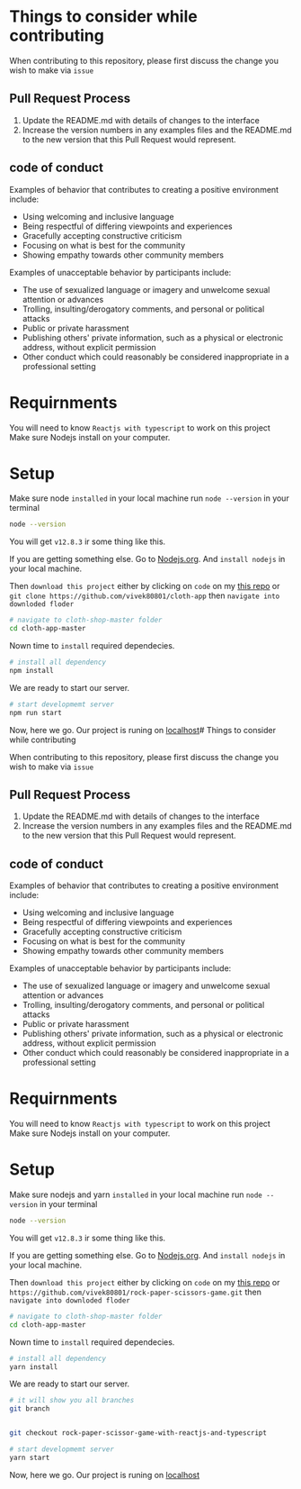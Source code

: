 # Things to consider while contributing

When contributing to this repository, please first discuss the change you wish to make via ```issue```

## Pull Request Process

1. Update the README.md with details of changes to the interface
2. Increase the version numbers in any examples files and the README.md to the new version that this
   Pull Request would represent.
  
## code of conduct
Examples of behavior that contributes to creating a positive environment
include:

* Using welcoming and inclusive language
* Being respectful of differing viewpoints and experiences
* Gracefully accepting constructive criticism
* Focusing on what is best for the community
* Showing empathy towards other community members

Examples of unacceptable behavior by participants include:

* The use of sexualized language or imagery and unwelcome sexual attention or
advances
* Trolling, insulting/derogatory comments, and personal or political attacks
* Public or private harassment
* Publishing others' private information, such as a physical or electronic
  address, without explicit permission
* Other conduct which could reasonably be considered inappropriate in a
  professional setting

# Requirnments

You will need to know `Reactjs with typescript` to work on this project
Make sure Nodejs install on your computer.

# Setup

Make sure node `installed` in your local machine run `node --version` in your terminal

```bash
node --version
```

You will get `v12.8.3` ir some thing like this.

If you are getting something else. Go to [Nodejs.org](https://www.node.org, "nodejs.org").  And `install nodejs` in your local machine.

Then `download this project` either by clicking on `code` on my [this repo](https://www.github.com/vivek80801/cloth-app "my repo") or `git clone https://github.com/vivek80801/cloth-app` then `navigate into downloded floder`

```bash
# navigate to cloth-shop-master folder
cd cloth-app-master
```
Nown time to `install` required dependecies.

```bash
# install all dependency
npm install
```
We are ready to start our server.

```bash
# start developmemt server
npm run start
```

Now, here we go. Our project is runing on [localhost](http://localhost:3000)# Things to consider while contributing

When contributing to this repository, please first discuss the change you wish to make via ```issue```

## Pull Request Process

1. Update the README.md with details of changes to the interface
2. Increase the version numbers in any examples files and the README.md to the new version that this
   Pull Request would represent.
  
## code of conduct
Examples of behavior that contributes to creating a positive environment
include:

* Using welcoming and inclusive language
* Being respectful of differing viewpoints and experiences
* Gracefully accepting constructive criticism
* Focusing on what is best for the community
* Showing empathy towards other community members

Examples of unacceptable behavior by participants include:

* The use of sexualized language or imagery and unwelcome sexual attention or
advances
* Trolling, insulting/derogatory comments, and personal or political attacks
* Public or private harassment
* Publishing others' private information, such as a physical or electronic
  address, without explicit permission
* Other conduct which could reasonably be considered inappropriate in a
  professional setting

# Requirnments

You will need to know `Reactjs with typescript` to work on this project
Make sure Nodejs install on your computer.

# Setup

Make sure nodejs and yarn `installed` in your local machine run `node --version` in your terminal

```bash
node --version
```

You will get `v12.8.3` ir some thing like this.

If you are getting something else. Go to [Nodejs.org](https://www.node.org, "nodejs.org").  And `install nodejs` in your local machine.

Then `download this project` either by clicking on `code` on my [this repo](https://github.com/vivek80801/rock-paper-scissors-game.git "my repo") or `https://github.com/vivek80801/rock-paper-scissors-game.git` then `navigate into downloded floder`

```bash
# navigate to cloth-shop-master folder
cd cloth-app-master
```
Nown time to `install` required dependecies.

```bash
# install all dependency
yarn install
```
We are ready to start our server.

```bash
# it will show you all branches
git branch

```

```bash

git checkout rock-paper-scissor-game-with-reactjs-and-typescript

```

```bash
# start developmemt server
yarn start
```

Now, here we go. Our project is runing on [localhost](http://localhost:3000)